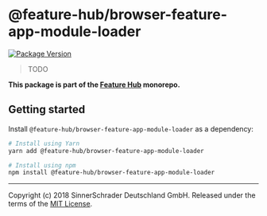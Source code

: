 # @feature-hub/browser-feature-app-module-loader

[![Package Version](https://img.shields.io/npm/v/@feature-hub/browser-feature-app-module-loader.svg)](https://yarnpkg.com/en/package/@feature-hub/browser-feature-app-module-loader)

> TODO

**This package is part of the
[Feature Hub](https://github.com/sinnerschrader/feature-hub) monorepo.**

## Getting started

Install `@feature-hub/browser-feature-app-module-loader` as a dependency:

```sh
# Install using Yarn
yarn add @feature-hub/browser-feature-app-module-loader
```

```sh
# Install using npm
npm install @feature-hub/browser-feature-app-module-loader
```

---

Copyright (c) 2018 SinnerSchrader Deutschland GmbH. Released under the terms of
the
[MIT License](https://github.com/sinnerschrader/feature-hub/blob/master/LICENSE).
